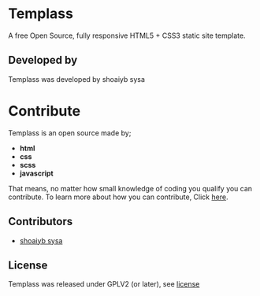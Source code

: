 # Templass
A free Open Source, fully responsive HTML5 + CSS3 static site template.

## Developed by
Templass was developed by shoaiyb sysa

# Contribute
Templass is an open source made by;
- **html**
- **css**
- **scss**
- **javascript**

That means, no matter how small knowledge of coding you qualify you can contribute.
To learn more about how you can contribute, Click [here](https://templass.ga/contribute/).

## Contributors
- [shoaiyb sysa](https://shoaiybsysa.ga/)

## License
Templass was released under GPLV2 (or later), see [license](license)
